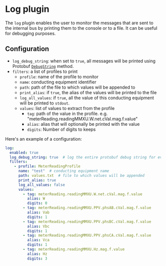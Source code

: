 # Log plugin

The `log` plugin enables the user to monitor the messages that are sent to the
internal bus by printing them to the console or to a file. It can be useful for
debugging purposes.

## Configuration

- `log_debug_string`: when set to `true`, all messages will be printed using
  Protobuf
  [`DebugString`](https://developers.google.com/protocol-buffers/docs/reference/cpp/google.protobuf.message#Message.DebugString)
  method.
- `filters`: a list of profiles to print
  - `profile`: name of the profile to monitor
  - `name`: conducting equipment identifier
  - `path`: path of the file to which values will be appended to
  - `print_alias`: if `true`, the alias of the values will be printed to the file
  - `log_all_values`: if `true`, all the value of this conducting equipment will
    be printed to `stdout`.
  - `values`: list of values to extract from the profile
    - `tag`: path of the value in the profile. e.g. "meterReading.readingMMXU.W.net.cVal.mag.f.value"
    - `alias`: alias that will optionally be printed with the value
    - `digits`: Number of digits to keeps

Here's an example of a configuration:

```yaml
log:
  enabled: true
  log_debug_string: true  # log the entire protobuf debug string for every profile
  filters:
    - profile: MeterReadingProfile
      name: "test"  # conducting equipment name
      path: values.txt  # file to which values will be appended
      print_alias: true
      log_all_values: false
      values:
        - tag: meterReading.readingMMXU.W.net.cVal.mag.f.value
          alias: W
          digits: 0
        - tag: meterReading.readingMMXU.PPV.phsAB.cVal.mag.f.value
          alias: Vab
          digits: 1
        - tag: meterReading.readingMMXU.PPV.phsBC.cVal.mag.f.value
          alias: Vbc
          digits: 1
        - tag: meterReading.readingMMXU.PPV.phsCA.cVal.mag.f.value
          alias: Vca
          digits: 1
        - tag: meterReading.readingMMXU.Hz.mag.f.value
          alias: Hz
          digits: 3
```
